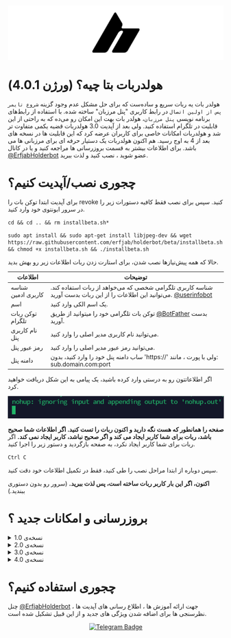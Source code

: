 ![Example Image](holderbotcover.png)


# هولدربات بتا چیه؟ (ورژن 4.0.1)
هولدر بات یه ربات سریع و ساده‌ست که برای حل مشکل عدم وجود گزینه `شروع تایمر پس از اولین اتصال` در رابط کاربری "پنل مرزبان" ساخته شده. با استفاده از رابط‌های برنامه نویسی `پنل مرزبان`، هولدر بات بهت این امکان رو می‌ده که به راحتی از این قابلیت در تلگرام استفاده کنید. ولی بعد از آپدیت 3.0 هولدربات قضیه یکمی متفاوت تر شد و هولدربات امکانات خاصی برای کاربران عرضه کرد که این قابلیت ها در نسخه های بعد از 4 به اوج رسید. هم اکنون هولدربات یک دستیار حرفه ای برای مرزبانی ها می باشد. برای اطلاعات بیشتر به قسمت بروزرسانی ها مراجعه کنید و یا در کانال [@ErfjabHolderbot](https://t.me/ErfjabHolderbot) عضو شوید ، نصب کنید و لذت ببرید.

# چجوری نصب/آپدیت کنیم؟
برای آپدیت ابتدا توکن بات را revoke کنید. سپس برای نصب فقط کافیه دستورات زیر را در سرور ابونتوی خود وارد کنید.
```
cd && cd .. && rm installbeta.sh*
```

```
sudo apt install && sudo apt-get install libjpeg-dev && wget https://raw.githubusercontent.com/erfjab/holderbot/beta/installbeta.sh && chmod +x installbeta.sh && ./installbeta.sh
```
حالا که همه پیش‌نیازها نصب شدن، برای استارت زدن ربات اطلاعات زیر رو بهش بدید.



| اطلاعات | توضیحات |
| --- | --- |
| شناسه کاربری ادمین | شناسه کاربری تلگرامی شخصی که می‌خواهد از ربات استفاده کند. می‌توانید این اطلاعات را از این ربات بدست آورید. [@userinfobot](https://t.me/userinfobot) |
| اسم | یک اسم الکی وارد کنید. |
| توکن ربات تلگرام | توکن بات تلگرامی خود را میتوانید از طریق [@BotFather](https://t.me/botfather) بدست آورید. |
| نام کاربری پنل | می‌توانید نام کاربری مدیر اصلی را وارد کنید. |
| رمز عبور پنل | می‌توانید رمز عبور مدیر اصلی را وارد کنید. |
| دامنه پنل | ساب دامنه پنل خود را وارد کنید، بدون 'https://' ولی با پورت ، مانند: sub.domain.com:port |

اگر اطلاعاتتون رو به درستی وارد کرده باشید، یک پیامی به این شکل دریافت خواهید کرد.

![Example Image](nohupshot.png)

**صفحه را همانطور که هست نگه دارید و اکنون ربات را تست کنید. اگر اطلاعات شما صحیح باشد، ربات برای شما کاربر ایجاد می کند و اگر صحیح نباشد، کاربر ایجاد نمی کند.**
اگر ربات برای شما کاربر ایجاد نکرد، به صفحه بازگردید و دستور زیر را اجرا کنید.
```
Ctrl C
```
سپس دوباره از ابتدا مراحل نصب را طی کنید، فقط در تکمیل اطلاعات خود دقت کنید.

**اکنون، اگر این بار کاربر ربات ساخته است، پس لذت ببرید.** (سرور رو بدون دستوری ببندید.)

# بروزرسانی و امکانات جدید ؟

<details  markdown="1"> <summary>نسخه‌ی 1.0</summary>

  - تولد هولدربات و امکان دریافت ساخت یوزر با قابلیت شروع تایم بعد اولین اتصال. 

</details>

<details  markdown="1"> <summary>نسخه‌ی 2.0</summary>

  - امکان ساخت دسته جمعی یوزر. 

</details>

<details  markdown="1"> <summary>نسخه‌ی 3.0</summary>

  - امکان مانیتورینگ لحظه ای نود ها
  - ارسال نوتیف هنگام قطع شدن نودها
  - امکان انتخاب اینباند‌ هنگام ساخت یوزر
  - امکان دریافت آمار کلی کاربران پنل تعداد و لیست‌شون 
  - (مخصوصا کاربران آنلاین و آفلاین در 24 ساعت اخیر)
  - امکان دریافت آمار تکی کاربر با اسم یا لینک ساب 
  - (مخصوصا آخرین تایم آپدیت ساب و آنلاینی)
  - امکان دریافت آمار با لینک ساب توسط کاربر از بات
  - رفع باگ اذیت کننده‌ی credentials
</details>

<details  markdown="1"> <summary>نسخه‌ی 4.0</summary>
    
- امکان مدیریت ادمین‌های پنل (تغییر رمز و یا sudo)
- امکان حذف و اضافه ادمین برای پنل
- امکان تعیین ضریب مصرف نود
- امکان مدیریت‌ نودها (غیرفعال‌سازی/فعال‌سازی/ری‌کانکت)
- امکان مانیتورینگ و اطلاع‌رسانی قطعی نودها
- امکان غیرفعالسازی/فعالسازی مانیتورینگ
- امکان تغییر تایمر مانیتورینگ نودها
- امکان ساخت کاربر به صورت گروهی/تکی (on_hold)
- امکان ساخت کاربر از طریق تمپلیت‌ها
- امکان ساخت تمپلیت‌ها (حجم، زمان، اینباندها)
- امکان دریافت لیست کاربران آنلاین/آفلاین (از 1 دقیقه تا 60 روز اخیر به صورت جدول و PDF)
- امکان دریافت لیست کاربران آپدیت‌شده/نشده ساب (از 1 دقیقه تا 60 روز اخیر به صورت جدول و PDF)
- امکان دریافت آخرین‌تایم آنلاینی، آپدیت‌ساب کاربر (تکی)
- امکان دریافت مستقیم بارکد و متن لینک‌ساب یا حذف کاربر
- امکان دریافت نرم‌افزار مورد استفاده‌ی کاربر
- امکان دریافت بارکد لینک ارسالی دلخواه
- امکان سرچ و دریافت کاربرهای مشابه (مثل Did you Mean گوگل)
- رابط کاربری ساده و شیک جدید

</details>


# چجوری استفاده کنیم؟ 

چنل [@ErfjabHolderbot](https://t.me/ErfjabHolderbot) جهت ارائه آموزش ها ، اطلاع رسانی های آپدیت ها ، نظرسنجی ها برای اضافه شدن ویژگی های جدید و از این قبیل تشکیل شده است.

<p align="center">
  <a target="_blank" href="https://t.me/ErfjabHolderbot">
    <img alt="Telegram Badge" src="https://img.shields.io/badge/holderbotchanel-Telegramlink?style=for-the-badge&logo=telegram&logoColor=white&color=blue&link=https%3A%2F%2Ft.me%2FErfjabHolderbot&link=https%3A%2F%2Ft.me%2FErfjabHolderbot">
  </a>
</p>

